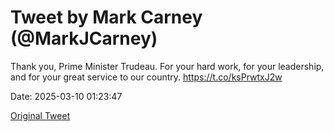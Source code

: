 # Tweet by Mark Carney (@MarkJCarney)

Thank you, Prime Minister Trudeau. For your hard work, for your leadership, and for your great service to our country. https://t.co/ksPrwtxJ2w

Date: 2025-03-10 01:23:47

[Original Tweet](https://x.com/MarkJCarney/status/1898907605226987777)
